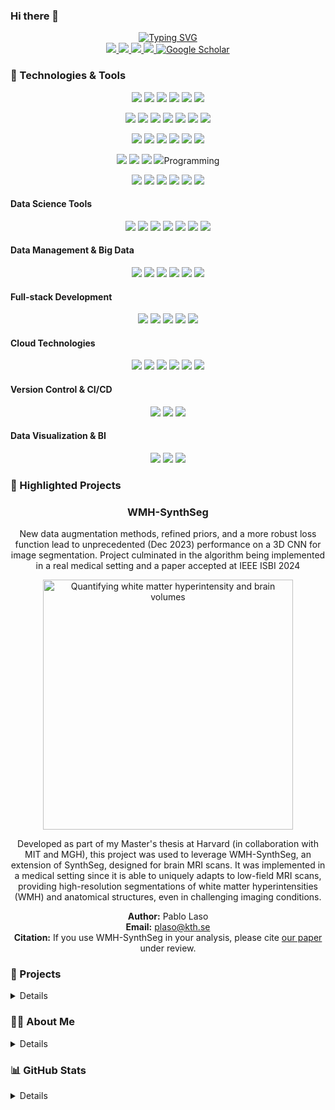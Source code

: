 ### Hi there 👋

<p align="center">
<a href="https://github.com/lasopablo">
    <img src="https://readme-typing-svg.demolab.com?font=Georgia&size=22&duration=1500&pause=10&multiline=true&width=600&height=100&lines=Pablo+Laso;Software+Engineer+and+Data+Scientist;MS+CS+at+Harvard+and+UT+(Netherlands);." alt="Typing SVG" />

   
    
    
</a>
<br/>
    
<a href="https://lasopablo.github.io/vcard_portfolio/">
    <img src="https://img.shields.io/badge/Website-lasopablo.github.io-1f425f?style=flat-square">
</a>
<a href="https://lasopablo.github.io/resume.pdf">
    <img src="https://img.shields.io/badge/Resume-PDF-critical?style=flat-square&logo=adobe&logoColor=white">
</a>  
<a href="https://www.linkedin.com/in/lasopablo/">
    <img src="https://img.shields.io/badge/-LinkedIn-0077B5?style=flat-square&logo=linkedin&logoColor=white">
</a>
<a href="mailto:plaso@kth.se">
    <img src="https://img.shields.io/badge/-Email-D14836?style=flat-square&logo=gmail&logoColor=white">
</a>
<a href="https://scholar.google.com/citations?user=fg-K6PIAAAAJ&hl=en" target="_blank">
    <img alt='Google Scholar' src='https://img.shields.io/badge/Scholar-4285F4?style=flat&logo=GoogleScholar&logoColor=white'>
</a>
</p>


### 🔧 Technologies & Tools

<p align="center">
  <img src="https://img.icons8.com/color/48/000000/c-plus-plus-logo.png">
  <img src="https://img.icons8.com/color/48/000000/python.png">
  <img src="https://img.icons8.com/color/48/000000/r-project.png">
  <img src="https://img.icons8.com/color/48/000000/matlab.png">
  <img src="https://img.icons8.com/color/48/000000/gnu-bash.png">
  <img src="https://img.icons8.com/color/48/000000/linux.png">
</p>

<p align="center">
  <img src="https://img.icons8.com/color/48/000000/pandas.png">
  <img src="https://img.icons8.com/color/48/000000/numpy.png">
  <img src="https://img.icons8.com/color/48/000000/scikit-learn.png">
  <img src="https://img.icons8.com/color/48/000000/scipy.png">
  <img src="https://img.icons8.com/color/48/000000/matplotlib.png">
  <img src="https://img.icons8.com/color/48/000000/seaborn.png">
  <img src="https://img.icons8.com/color/48/000000/pytorch.png">
</p>

<p align="center">
  <img src="https://img.icons8.com/color/48/000000/mysql-logo.png">
  <img src="https://img.icons8.com/color/48/000000/postgreesql.png">
  <img src="https://img.icons8.com/color/48/000000/mongodb.png">
  <img src="https://img.icons8.com/color/48/000000/dynamodb.png">
  <img src="https://img.icons8.com/color/48/000000/hadoop.png">
  <img src="https://img.icons8.com/color/48/000000/spark.png">
</p>

<p align="center">
  <img src="https://img.icons8.com/color/48/000000/javascript.png">
  <img src="https://img.icons8.com/color/48/000000/nodejs.png">
  <img src="https://img.icons8.com/color/48/000000/react-native.png">
  <img src="https://img.icons8.com/color/48/0000


<details>

#### Programming
<p align="center">
  <img src="https://img.shields.io/badge/Code-C%2B%2B-blue?style=for-the-badge&logo=c%2B%2B&logoColor=white">
  <img src="https://img.shields.io/badge/Code-Python-blue?style=for-the-badge&logo=python&logoColor=white">
  <img src="https://img.shields.io/badge/Code-R-276DC3?style=for-the-badge&logo=r&logoColor=white">
  <img src="https://img.shields.io/badge/Code-MATLAB-orange?style=for-the-badge&logo=matlab&logoColor=white">
  <img src="https://img.shields.io/badge/Scripting-Bash-4EAA25?style=for-the-badge&logo=gnu-bash&logoColor=white">
  <img src="https://img.shields.io/badge/OS-Linux-FCC624?style=for-the-badge&logo=linux&logoColor=black">
</p>

#### Data Science Tools
<p align="center">
  <img src="https://img.shields.io/badge/Lib-Pandas-150458?style=for-the-badge&logo=pandas&logoColor=white">
  <img src="https://img.shields.io/badge/Lib-NumPy-013243?style=for-the-badge&logo=numpy&logoColor=white">
  <img src="https://img.shields.io/badge/Lib-scikit_learn-F7931E?style=for-the-badge&logo=scikit-learn&logoColor=white">
  <img src="https://img.shields.io/badge/Lib-SciPy-8CAAE6?style=for-the-badge&logo=scipy&logoColor=white">
  <img src="https://img.shields.io/badge/Lib-Matplotlib-11557C?style=for-the-badge&logo=matplotlib&logoColor=white">
  <img src="https://img.shields.io/badge/Lib-Seaborn-6f5499?style=for-the-badge&logo=seaborn&logoColor=white">
  <img src="https://img.shields.io/badge/Lib-PyTorch-EE4C2C?style=for-the-badge&logo=pytorch&logoColor=white">
</p>

#### Data Management & Big Data
<p align="center">
  <img src="https://img.shields.io/badge/Tools-MySQL-4479A1?style=for-the-badge&logo=mysql&logoColor=white">
  <img src="https://img.shields.io/badge/Tools-PostgreSQL-336791?style=for-the-badge&logo=postgresql&logoColor=white">
  <img src="https://img.shields.io/badge/Tools-MongoDB-47A248?style=for-the-badge&logo=mongodb&logoColor=white">
  <img src="https://img.shields.io/badge/Tools-DynamoDB-4053D6?style=for-the-badge&logo=amazon-dynamodb&logoColor=white">
  <img src="https://img.shields.io/badge/Tools-Hadoop-66CCFF?style=for-the-badge&logo=apache-hadoop&logoColor=white">
  <img src="https://img.shields.io/badge/Tools-PySpark-E25A1C?style=for-the-badge&logo=apache-spark&logoColor=white">
</p>

#### Full-stack Development
<p align="center">
  <img src="https://img.shields.io/badge/Code-JavaScript-yellow?style=for-the-badge&logo=javascript&logoColor=white">
  <img src="https://img.shields.io/badge/Tools-Node.js-339933?style=for-the-badge&logo=node.js&logoColor=white">
  <img src="https://img.shields.io/badge/Code-React-61DAFB?style=for-the-badge&logo=react&logoColor=black">
  <img src="https://img.shields.io/badge/Code-CSS-blue?style=for-the-badge&logo=css3&logoColor=white">
  <img src="https://img.shields.io/badge/Code-Effect-green?style=for-the-badge&logo=effect&logoColor=white">
</p>

#### Cloud Technologies
<p align="center">
  <img src="https://img.shields.io/badge/Tools-AWS-232F3E?style=for-the-badge&logo=amazon-aws&logoColor=white">
  <img src="https://img.shields.io/badge/Tools-Azure-0078D4?style=for-the-badge&logo=microsoft-azure&logoColor=white">
  <img src="https://img.shields.io/badge/Tools-Vercel-000000?style=for-the-badge&logo=vercel&logoColor=white">
  <img src="https://img.shields.io/badge/Tools-Flask-000000?style=for-the-badge&logo=flask&logoColor=white">
  <img src="https://img.shields.io/badge/Tools-Django-092E20?style=for-the-badge&logo=django&logoColor=white">
  <img src="https://img.shields.io/badge/Tools-FastAPI-009688?style=for-the-badge&logo=fastapi&logoColor=white">
</p>

#### Version Control & CI/CD
<p align="center">
  <img src="https://img.shields.io/badge/Tools-Git-F05032?style=for-the-badge&logo=git&logoColor=white">
  <img src="https://img.shields.io/badge/Tools-Docker-2496ED?style=for-the-badge&logo=docker&logoColor=white">
  <img src="https://img.shields.io/badge/Tools-Kubernetes-326CE5?style=for-the-badge&logo=kubernetes&logoColor=white">
</p>

#### Data Visualization & BI
<p align="center">
  <img src="https://img.shields.io/badge/Tools-Excel-217346?style=for-the-badge&logo=microsoft-excel&logoColor=white">
  <img src="https://img.shields.io/badge/Tools-Tableau-E97627?style=for-the-badge&logo=tableau&logoColor=white">
  <img src="https://img.shields.io/badge/Tools-PowerBI-F2C811?style=for-the-badge&logo=power-bi&logoColor=black">
</p>

</details>


### 🌟 Highlighted Projects
<p align="center">
    <h3 align="center">WMH-SynthSeg</h3>
</p>

<p align="center">
    New data augmentation methods, refined priors, and a more robust loss function lead to unprecedented (Dec 2023) performance on a 3D CNN for image segmentation. Project culminated in the algorithm being implemented in a real medical setting and a paper accepted at IEEE ISBI 2024</a>
</p>

<p align="center">
  <a href="https://surfer.nmr.mgh.harvard.edu/fswiki/WMH-SynthSeg">
    <img src="https://miro.medium.com/v2/resize:fit:2000/1*ovEGmOI3bcCeauu8jEBzsg.png" width="400" alt="Quantifying white matter hyperintensity and brain volumes">
  </a>
</p>
<p align="center">
Developed as part of my Master's thesis at Harvard (in collaboration with MIT and MGH), this project was used to leverage WMH-SynthSeg, an extension of SynthSeg, designed for brain MRI scans. It was implemented in a medical setting since it is able to uniquely adapts to low-field MRI scans, providing high-resolution segmentations of white matter hyperintensities (WMH) and anatomical structures, even in challenging imaging conditions.
    
</p>
<p align="center">
<b>Author:</b> Pablo Laso <br>
<b>Email:</b> <a href="mailto:plaso@kth.se">plaso@kth.se</a> <br>
<b>Citation:</b> If you use WMH-SynthSeg in your analysis, please cite <a href="https://arxiv.org/abs/2312.05119">our paper</a> under review. <br>
</p>


### 🚀 Projects

<details> Here are some highlights of my work:

- **Quantifying white matter hyperintensity and brain volumes in heterogeneous clinical and low-field portable MRI.** Master's thesis at MGH, Harvard. [View Project](https://surfer.nmr.mgh.harvard.edu/fswiki/WMH-SynthSeg)
- **AI-based Prostate MRI Detection** at [GE](https://www.ge.com)**:** An advanced CAD system for detecting and classifying prostate cancer from MRI scans. [View Project](https://lasopablo.github.io/projects_CAD.html)
- **Deep Learning for Lung Ultrasound Imaging:** Utilized CNNs and transfer learning to identify pneumonia and COVID-19 from LUS images. [View Project](https://github.com/lasopablo/Covid_UltraSound)
- **Gest2talk:** A myo-armband project for aiding individuals with speech impairments communicate through gesture recognition. [View Project](https://github.com/lasopablo/EMG-Gesture-Recognition)
</details>

### 👨‍💼 About Me

<details>
I'm Pablo Laso, a Data Scientist specializing in ML and DL. Currently, I'm leveraging my skills in Computer Vision and Statistics to solve complex challenges in the field. Below is a glimpse of my journey so far:

- 🎓 **Education:** M.Sc. in Computer Science from the [University of Twente](https://www.utwente.nl) (Netherlands), with previous studies at [KTH](https://kth.se) (Sweden) in Data Science and Statistics. Master's thesis on Deep Learning, as a student at the [MGH-Martinos Center](https://hst.mit.edu) (MIT and Harvard Medical School), Boston, MA, USA. 
- 👨‍💻 **Experience:** Former Engineer Research Assistant at [Karolinska Institutet](https://ki.se) (Sweden), where I enhanced image processing workflows and data management for medical research. Previous work at [GE](https://www.ge.com), on AI algorithm development.
- 🌍 **Location:** Boston, MA, working on AI applications in healthcare.
</details>

### 📊 GitHub Stats

<details>
<p align="center">
  <a href="https://github.com/lasopablo">
    <img src="https://github-readme-stats.vercel.app/api?username=lasopablo&show_icons=true&theme=radical" alt="Pablo's GitHub Stats" />
  </a>
</p>

<p align="center">
  <a href="https://github.com/lasopablo">
    <img src="https://github-readme-stats.vercel.app/api/top-langs/?username=lasopablo&layout=compact&theme=radical" alt="Top Languages" />
  </a>
</p>
</details>
